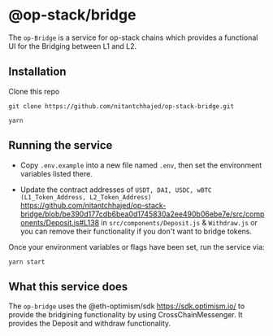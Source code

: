 # @op-stack/bridge

The `op-Bridge` is a service for op-stack chains which provides a functional UI for the Bridging between L1 and L2.

## Installation

Clone this repo

```
git clone https://github.com/nitantchhajed/op-stack-bridge.git

yarn 
```

## Running the service

- Copy `.env.example` into a new file named `.env`, then set the environment variables listed there.

- Update the contract addresses of `USDT, DAI, USDC, wBTC` `(L1_Token_Address, L2_Token_Address)` https://github.com/nitantchhajed/op-stack-bridge/blob/be390d177cdb6bea0d1745830a2ee490b06ebe7e/src/components/Deposit.js#L138 in `src/components/Deposit.js` & `Withdraw.js` 
  or you can remove their functionality if you don't want to bridge tokens.

Once your environment variables or flags have been set, run the service via:

```
yarn start
```

## What this service does

The `op-bridge` uses the @eth-optimism/sdk https://sdk.optimism.io/ to provide the bridgining functionality by using CrossChainMessenger. It provides the Deposit and withdraw functionality.



